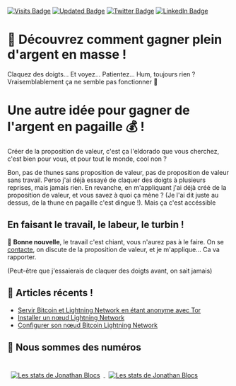 [![Visits Badge](https://badges.pufler.dev/visits/slals/slals?label=Vues)](https://blocs.fr)
[![Updated Badge](https://badges.pufler.dev/updated/slals/slals)](https://blocs.fr)
[![Twitter Badge](https://img.shields.io/badge/Twitter-Profile-informational?style=flat&logo=twitter&logoColor=white&color=1CA2F1)](https://twitter.com/_blocs)
[![LinkedIn Badge](https://img.shields.io/badge/LinkedIn-Profile-informational?style=flat&logo=linkedin&logoColor=white&color=0D76A8)](https://www.linkedin.com/in/serrajonathan/)


# 💸 Découvrez comment gagner plein d'argent en masse !

Claquez des doigts... Et voyez... Patientez... Hum, toujours rien ? Vraisemblablement ça ne semble pas fonctionner 🤔

# Une autre idée pour gagner de l'argent en pagaille 💰 !

Créer de la proposition de valeur, c'est ça l'eldorado que vous cherchez, c'est bien pour vous, et pour tout le monde, cool non ?

Bon, pas de thunes sans proposition de valeur, pas de proposition de valeur sans travail. Perso j'ai déjà essayé de claquer des doigts à plusieurs reprises, mais jamais rien. En revanche, en m'appliquant j'ai déjà créé de la proposition de valeur, et vous savez à quoi ça mène ? (Je l'ai dit juste au dessus, de la thune en pagaille c'est dingue !). Mais ça c'est accéssible

## En faisant le travail, le labeur, le turbin ! 

🎉 __Bonne nouvelle__, le travail c'est chiant, vous n'aurez pas à le faire. On se [contacte](https://blocs.fr), on discute de la proposition de valeur, et je m'applique... Ca va rapporter.

(Peut-être que j'essaierais de claquer des doigts avant, on sait jamais)

## 🧵 Articles récents !

<!-- BLOG-POST-LIST:START -->
- [Servir Bitcoin et Lightning Network en étant anonyme avec Tor](https://blocs.fr/articles/bitcoin-et-lightning-anonyme-avec-tor)
- [Installer un nœud Lightning Network](https://blocs.fr/articles/installer-un-noeud-lightning-network)
- [Configurer son nœud Bitcoin Lightning Network](https://blocs.fr/articles/configurer-un-noeud-lightning-network)
<!-- BLOG-POST-LIST:END -->

<!-- Pinned Repositories -->


## 🤖 Nous sommes des numéros

<br>

<a href="https://github.com/slals">
  <img align="center" style="margin:0.5rem" src="https://github-readme-stats.vercel.app/api/top-langs/?username=slals&hide=html,css&title_color=ffffff&text_color=c9cacc&icon_color=4AB197&bg_color=1A2B34" alt="Les stats de Jonathan Blocs" />
</a>

<a href="https://github.com/slals">
  <img align="center" style="margin:0.5rem" src="https://github-readme-stats.vercel.app/api?username=slals&show_icons=true&line_height=27&count_private=true&title_color=ffffff&text_color=c9cacc&icon_color=4AB097&bg_color=1A2B34" alt="Les stats de Jonathan Blocs" />
</a>

<br>
<br>